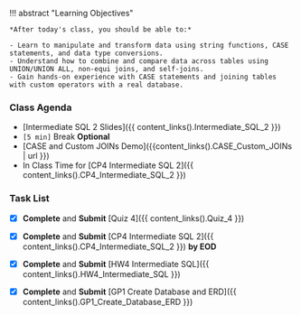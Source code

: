 !!! abstract "Learning Objectives"

    *After today's class, you should be able to:*
    
    - Learn to manipulate and transform data using string functions, CASE statements, and data type conversions.
    - Understand how to combine and compare data across tables using UNION/UNION ALL, non-equi joins, and self-joins.
    - Gain hands-on experience with CASE statements and joining tables with custom operators with a real database.

### Class Agenda

- [Intermediate SQL 2 Slides]({{ content_links().Intermediate_SQL_2 }})
- `[5 min]` Break **Optional**
- [CASE and Custom JOINs Demo]({{content_links().CASE_Custom_JOINs | url }})
- In Class Time for [CP4 Intermediate SQL 2]({{ content_links().CP4_Intermediate_SQL_2 }})
  
### Task List

- [x] **Complete** and **Submit** [Quiz 4]({{ content_links().Quiz_4 }})
- [x] **Complete** and **Submit** [CP4 Intermediate SQL 2]({{ content_links().CP4_Intermediate_SQL_2 }}) **by EOD**
- [x] **Complete** and **Submit** [HW4 Intermediate SQL]({{ content_links().HW4_Intermediate_SQL }})
- [x] **Complete** and **Submit** [GP1 Create Database and ERD]({{ content_links().GP1_Create_Database_ERD }})

 



